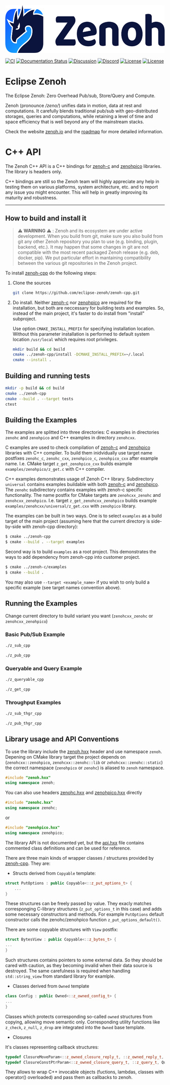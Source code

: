 <img src="https://raw.githubusercontent.com/eclipse-zenoh/zenoh/master/zenoh-dragon.png" height="150">

[![CI](https://github.com/eclipse-zenoh/zenoh-cpp/workflows/CI/badge.svg)](https://github.com/eclipse-zenoh/zenoh-cpp/actions?query=workflow%3A%22CI%22)
[![Documentation Status](https://readthedocs.org/projects/zenoh-cpp/badge/?version=latest)](https://zenoh-cpp.readthedocs.io/en/latest/?badge=latest)
[![Discussion](https://img.shields.io/badge/discussion-on%20github-blue)](https://github.com/eclipse-zenoh/roadmap/discussions)
[![Discord](https://img.shields.io/badge/chat-on%20discord-blue)](https://discord.gg/2GJ958VuHs)
[![License](https://img.shields.io/badge/License-EPL%202.0-blue)](https://choosealicense.com/licenses/epl-2.0/)
[![License](https://img.shields.io/badge/License-Apache%202.0-blue.svg)](https://opensource.org/licenses/Apache-2.0)

# Eclipse Zenoh
The Eclipse Zenoh: Zero Overhead Pub/sub, Store/Query and Compute.

Zenoh (pronounce _/zeno/_) unifies data in motion, data at rest and computations. It carefully blends traditional pub/sub with geo-distributed storages, queries and computations, while retaining a level of time and space efficiency that is well beyond any of the mainstream stacks.

Check the website [zenoh.io](http://zenoh.io) and the [roadmap](https://github.com/eclipse-zenoh/roadmap) for more detailed information.

# C++ API

The Zenoh C++ API is a C++ bindings for [zenoh-c] and [zenohpico] libraries. The library is headers only.


C++ bindings are still so the Zenoh team will highly appreciate any help in testing them on various platforms, system architecture, etc. and to report any issue you might encounter. This will help in greatly improving its maturity and robustness.

-------------------------------
## How to build and install it 

> :warning: **WARNING** :warning: : Zenoh and its ecosystem are under active development. When you build from git, make sure you also build from git any other Zenoh repository you plan to use (e.g. binding, plugin, backend, etc.). It may happen that some changes in git are not compatible with the most recent packaged Zenoh release (e.g. deb, docker, pip). We put particular effort in mantaining compatibility between the various git repositories in the Zenoh project.

To install [zenoh-cpp] do the following steps:

1. Clone the sources

   ```bash
   git clone https://github.com/eclipse-zenoh/zenoh-cpp.git
   ```

2. Do install. 
   Neither [zenoh-c] nor [zenohpico] are required for the installation, but both are neccessary for building tests and examples. So, instead of the main project, it's faster to do install from "install" subproject.

   Use option `CMAKE_INSTALL_PREFIX` for specifying installation location. Without this parameter installation is performed to default system location `/usr/local` which requires root privileges.

    ```bash
    mkdir build && cd build
    cmake ../zenoh-cpp/install -DCMAKE_INSTALL_PREFIX=~/.local
    cmake --install .
    ```

## Building and running tests

```bash
mkdir -p build && cd build 
cmake ../zenoh-cpp
cmake --build . --target tests
ctest
```

## Building the Examples

The examples are splitted into three directories: C examples in directories `zenohc` and `zenohpico` and C++ examples in directory `zenohcxx`. 

C examples are used to check compilation of [zenoh-c] and [zenohpico] libraries with C++ compiler. To build them inidvidually use target name postfixes `zenohc_c`, `zenohc_cxx`, `zenohpico_c`, `zenohpico_cxx` after example name. I.e. CMake target `z_get_zenohpico_cxx` builds example `examples/zenohpico/z_get.c` with C++ compiler.

C++ examples demonstrates usage of Zenoh C++ library. Subdirectory `universal` contains examples buildable with both [zenoh-c] and [zenohpico]. The `zenohc` subdirectory contains examples with zenoh-c specific functionality. The name postfix for CMake targets are `zenohcxx_zenohc` and `zenohcxx_zenohpico`. I.e. target `z_get_zenohcxx_zenohpico` builds example `examples/zenohcxx/universal/z_get.cxx` with `zenohpico` library.

The examples can be built in two ways. One is to select `examples` as a build target of the main project (assuming here that the current directory is side-by-side with zenoh-cpp directory):

```bash
$ cmake ../zenoh-cpp
$ cmake --build . --target examples
```

Second way is to build `examples` as a root project. This demonstrates the ways to add dependency from zenoh-cpp into customer project.

```bash
$ cmake ../zenoh-c/examples
$ cmake --build .
```

You may also use `--target <example_name>` if you wish to only build a specific example (see target names convention above).

## Running the Examples

Change current directory to build variant you want (`zenohcxx_zenohc` or `zenohcxx_zenohpico`)

### Basic Pub/Sub Example
```bash
./z_sub_cpp
```

```bash
./z_pub_cpp
```

### Queryable and Query Example
```bash
./z_queryable_cpp
```

```bash
./z_get_cpp
```

### Throughput Examples
```bash
./z_sub_thgr_cpp
```

```bash
./z_pub_thgr_cpp
```

## Library usage and API Conventions

To use the library include the [zenoh.hxx] header and use namespace `zenoh`. Depening on CMake library target the project depends on (`zenohcxx::zenohpico`, `zenohcxx::zenohc::lib` or `zehohcxx::zenohc::static`) the correct namespace (`zenohpico` or `zenohc`) is aliased to `zenoh` namespace.

```C++
#include "zenoh.hxx"
using namespace zenoh;
```

You can also use headers [zenohc.hxx] and [zenohpico.hxx] directly 

```C++
#include "zenohc.hxx"
using namespace zenohc;
```

or 

```C++
#include "zenohpico.hxx"
using namespace zenohpico;
```

The library API is not documented yet, but the [api.hxx] file contains commented class definitions and can be used for reference.

There are three main kinds of wrapper classes / structures provided by [zenoh-cpp]. They are:

* Structs derived from `Copyable` template:

```C++
struct PutOptions : public Copyable<::z_put_options_t> {
    ...
}
```

These structures can be freely passed by value. They exacly matches corresponging C-library structures (`z_put_options_t` in this case) and adds some necessary constructors and methods. For example `PutOptions` default constructor calls the zenohc/zenohpico function `z_put_options_default()`.

There are some copyable structures with `View` postfix:

```C++
struct BytesView : public Copyable<::z_bytes_t> {
...
}
```

Such structures contains pointers to some external data. So they should be cared with caution, as they becoming invalid when their data source is destroyed. The same carefulness is required when handling `std::string_view` from standard library for examlple.

* Classes derived from `Owned` template

```C++
class Config : public Owned<::z_owned_config_t> {
...
}
```

Classes which protects corresponding so-called `owned` structures from copying, allowing move semantic only. Corresponding utility functions like `z_check`, `z_null`, `z_drop` are integrated into the `Owned` base template.

* Closures

It's classes representing callback structures:
```C++
typedef ClosureMoveParam<::z_owned_closure_reply_t, ::z_owned_reply_t, Reply> ClosureReply;
typedef ClosureConstPtrParam<::z_owned_closure_query_t, ::z_query_t, Query> ClosureQuery;
```

They allows to wrap C++ invocable objects (fuctions, lambdas, classes with operator() overloaded) and pass them as callbacks to zenoh.


[zenoh-c]: https://github.com/eclipse-zenoh/zenoh-c
[zenoh-cpp]: https://github.com/eclipse-zenoh/zenoh-cpp
[zenohpico]: https://github.com/eclipse-zenoh/zenoh-pico
[zenoh.hxx]: https://github.com/eclipse-zenoh/zenoh-cpp/blob/main/include/zenoh.hxx 
[zenohc.hxx]: https://github.com/eclipse-zenoh/zenoh-cpp/blob/main/include/zenohc.hxx 
[zenohpico.hxx]: https://github.com/eclipse-zenoh/zenoh-cpp/blob/main/include/zenohpico.hxx 
[api.hxx]: https://github.com/eclipse-zenoh/zenoh-cpp/blob/main/include/zenohcxx/api.hxx 
